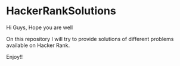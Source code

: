 # HackerRankSolutions

Hi Guys,
Hope you are well

On this repository I will try to provide solutions of different problems available on Hacker Rank.

Enjoy!!
